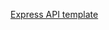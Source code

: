 [Express API template](https://www.smashingmagazine.com/2020/04/express-api-backend-project-postgresql/)
